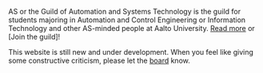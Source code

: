 AS or the Guild of Automation and Systems Technology is the guild for students majoring in Automation and Control Engineering or Information Technology and other AS-minded people at Aalto University. [Read more](english/guild.html) or [Join the guild]!

This website is still new and under development. When you feel like giving some constructive criticism, please let the [board](english/board.html) know.
